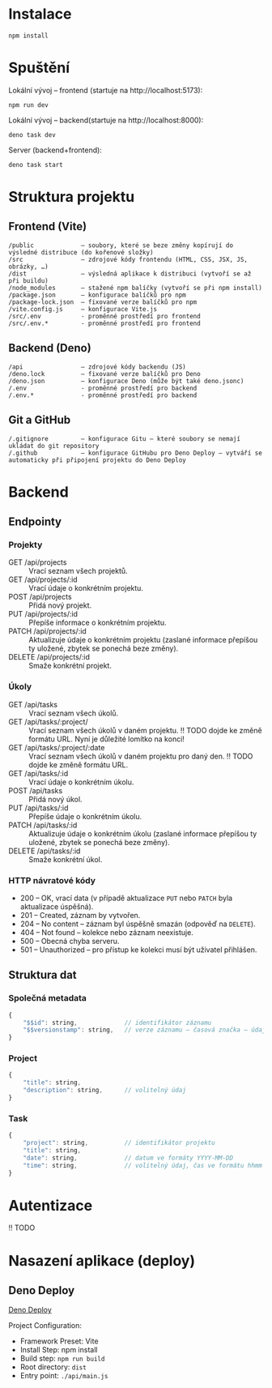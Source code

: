 # Instalace

```shell
npm install
```

# Spuštění

Lokální vývoj – frontend (startuje na http://localhost:5173):
```shell
npm run dev
```

Lokální vývoj – backend(startuje na http://localhost:8000):
```shell
deno task dev
```

Server (backend+frontend):
```shell
deno task start
```


# Struktura projektu

## Frontend (Vite)

```
/public             – soubory, které se beze změny kopírují do výsledné distribuce (do kořenové složky)
/src                – zdrojové kódy frontendu (HTML, CSS, JSX, JS, obrázky, …)
/dist               – výsledná aplikace k distribuci (vytvoří se až při buildu)
/node_modules       – stažené npm balíčky (vytvoří se při npm install)
/package.json       – konfigurace balíčků pro npm
/package-lock.json  – fixované verze balíčků pro npm
/vite.config.js     – konfigurace Vite.js
/src/.env           - proměnné prostředí pro frontend
/src/.env.*         - proměnné prostředí pro frontend
```

## Backend (Deno)

```
/api                – zdrojové kódy backendu (JS)
/deno.lock          – fixované verze balíčků pro Deno
/deno.json          – konfigurace Deno (může být také deno.jsonc)
/.env               - proměnné prostředí pro backend
/.env.*             - proměnné prostředí pro backend
```

## Git a GitHub
```
/.gitignore         – konfigurace Gitu – které soubory se nemají ukládat do git repository
/.github            – konfigurace GitHubu pro Deno Deploy – vytváří se automaticky při připojení projektu do Deno Deploy
```

# Backend

## Endpointy

### Projekty

<dl>
    <dt>GET /api/projects</dt>
    <dd>Vrací seznam všech projektů.</dd>
    <dt>GET /api/projects/:id</dt>
    <dd>Vrací údaje o konkrétním projektu.</dd>
    <dt>POST /api/projects</dt>
    <dd>Přidá nový projekt.</dd>
    <dt>PUT /api/projects/:id</dt>
    <dd>Přepíše informace o konkrétním projektu.</dd>
    <dt>PATCH /api/projects/:id</dt>
    <dd>Aktualizuje údaje o konkrétním projektu (zaslané informace přepíšou ty uložené, zbytek se ponechá beze změny).</dd>
    <dt>DELETE /api/projects/:id</dt>
    <dd>Smaže konkrétní projekt.</dd>
</dl>

### Úkoly

<dl>
    <dt>GET /api/tasks</dt>
    <dd>Vrací seznam všech úkolů.</dd>
    <dt>GET /api/tasks/:project/</dt>
    <dd>Vrací seznam všech úkolů v daném projektu. ‼ TODO dojde ke změně formátu URL. Nyní je důležité lomítko na konci!</dd>
    <dt>GET /api/tasks/:project/:date</dt>
    <dd>Vrací seznam všech úkolů v daném projektu pro daný den. ‼ TODO dojde ke změně formátu URL.</dd>
    <dt>GET /api/tasks/:id</dt>
    <dd>Vrací údaje o konkrétním úkolu.</dd>
    <dt>POST /api/tasks</dt>
    <dd>Přidá nový úkol.</dd>
    <dt>PUT /api/tasks/:id</dt>
    <dd>Přepíše údaje o konkrétním úkolu.</dd>
    <dt>PATCH /api/tasks/:id</dt>
    <dd>Aktualizuje údaje o konkrétním úkolu (zaslané informace přepíšou ty uložené, zbytek se ponechá beze změny).</dd>
    <dt>DELETE /api/tasks/:id</dt>
    <dd>Smaže konkrétní úkol.</dd>
</dl>

### HTTP návratové kódy
* 200 – OK, vrací data (v případě aktualizace `PUT` nebo `PATCH` byla aktualizace úspěšná).
* 201 – Created, záznam by vytvořen.
* 204 – No content – záznam byl úspěšně smazán (odpověď na `DELETE`).
* 404 – Not found – kolekce nebo záznam neexistuje.
* 500 – Obecná chyba serveru.
* 501 – Unauthorized – pro přístup ke kolekci musí být uživatel přihlášen.

## Struktura dat

### Společná metadata

```js
{
    "$$id": string,             // identifikátor záznamu
    "$$versionstamp": string,   // verze záznamu – časová značka – údaj, kdy byl záznam vytvořen nebo naposledy změněn
}
```


### Project

```js
{
    "title": string,
    "description": string,      // volitelný údaj
}
```

### Task

```js
{
    "project": string,          // identifikátor projektu
    "title": string,
    "date": string,             // datum ve formáty YYYY-MM-DD
    "time": string,             // volitelný údaj, čas ve formátu hhmm
}
```

# Autentizace
‼ TODO

# Nasazení aplikace (deploy)

## Deno Deploy

[Deno Deploy](https://deno.com/deploy)

Project Configuration:
* Framework Preset: Vite
* Install Step: npm install
* Build step: `npm run build`
* Root directory: `dist`
* Entry point: `./api/main.js`